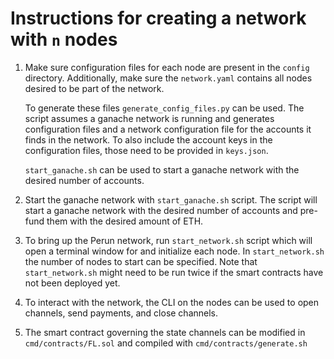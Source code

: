 # Instructions for creating a network with `n` nodes
1. Make sure configuration files for each node are present in the `config` directory. Additionally, make sure the `network.yaml` contains all nodes desired to be part of the network.

    To generate these files `generate_config_files.py` can be used. The script assumes a ganache network is running and generates configuration files and a network configuration file for the accounts it finds in the network. To also include the account keys in the configuration files, those need to be provided in `keys.json`.

    `start_ganache.sh` can be used to start a ganache network with the desired number of accounts.

2. Start the ganache network with `start_ganache.sh` script. The script will start a ganache network with the desired number of accounts and pre-fund them with the desired amount of ETH.

3. To bring up the Perun network, run `start_network.sh` script which will open a terminal window for and initialize each node. In `start_network.sh` the number of nodes to start can be specified. Note that `start_network.sh` might need to be run twice if the smart contracts have not been deployed yet.

4. To interact with the network, the CLI on the nodes can be used to open channels, send payments, and close channels.

5. The smart contract governing the state channels can be modified in `cmd/contracts/FL.sol` and compiled with `cmd/contracts/generate.sh`